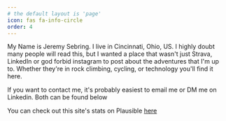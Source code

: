```yaml
---
# the default layout is 'page'
icon: fas fa-info-circle
order: 4
---
```



My Name is Jeremy Sebring. I live in Cincinnati, Ohio, US. I highly doubt many people will read this, but I wanted a place that wasn't just Strava, LinkedIn or god forbid instagram to post about the adventures that I'm up to. Whether they're in rock climbing, cycling, or technology you'll find it here.


If you want to contact me, it's probably easiest to email me or DM me on Linkedin. Both can be found below 

You can check out this site's stats on Plausible [here](https://plausible.io/sebring.dev/ )